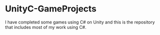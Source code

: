 # UnityC-GameProjects
I have completed some games using C# on Unity and this is the repository that includes most of my work using C#.

